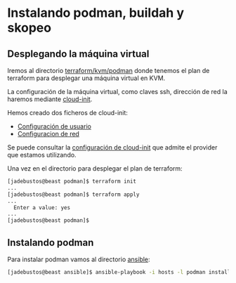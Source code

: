 # Instalando podman, buildah y skopeo

## Desplegando la máquina virtual

Iremos al directorio [terraform/kvm/podman](terraform/kvm/podman) donde tenemos el plan de terraform para desplegar una máquina virtual en KVM.

La configuración de la máquina virtual, como claves ssh, dirección de red la haremos mediante [cloud-init](doc-apoyo/cloud-init.md).

Hemos creado dos ficheros de cloud-init:

+ [Configuración de usuario](terraform/kvm/podman/user_config.cfg)
+ [Configuracion de red](terraform/kvm/podman/network_config.cfg)

Se puede consultar la [configuración de cloud-init](file:///home/jadebustos/src/terraform-provider-libvirt/docs/build/r/cloudinit.html#example-usage) que admite el provider que estamos utilizando.

Una vez en el directorio para desplegar el plan de terraform:

```bash
[jadebustos@beast podman]$ terraform init
...
[jadebustos@beast podman]$ terraform apply
...
  Enter a value: yes
...
[jadebustos@beast podman]$
```

## Instalando podman

Para instalar podman vamos al directorio [ansible](ansible):

```bash
[jadebustos@beast ansible]$ ansible-playbook -i hosts -l podman install-podman.yaml 
```

